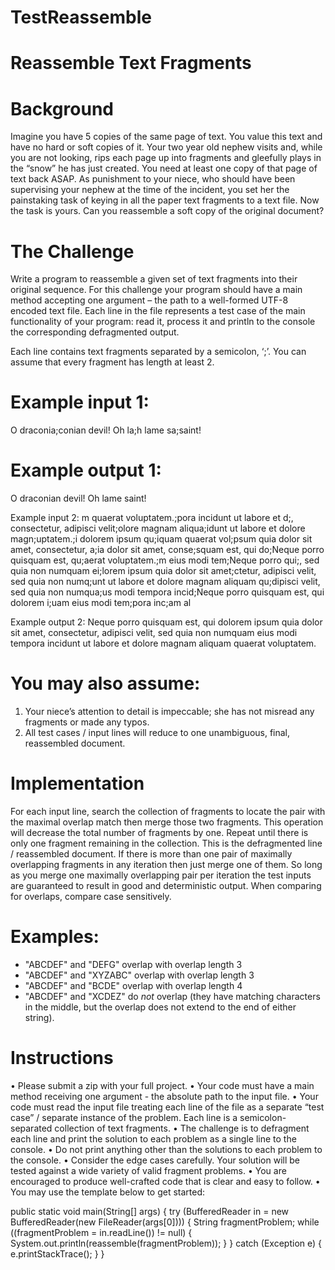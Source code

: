 # TestReassemble
# Reassemble Text Fragments 

# Background 

Imagine you have 5 copies of the same page of text. You value this text and have no hard or soft copies of it. Your two year old nephew visits and, while you are not looking, rips each page up into fragments and gleefully plays in the “snow” he has just created. 
You need at least one copy of that page of text back ASAP. As punishment to your niece, who should have been supervising your nephew at the time of the incident, you set her the painstaking task of keying in all the paper text fragments to a text file. Now the task is yours. Can you reassemble a soft copy of the original document? 

# The Challenge 

Write a program to reassemble a given set of text fragments into their original sequence. For this challenge your program should have a main method accepting one argument – the path to a well-formed UTF-8 encoded text file. Each line in the file represents a test case of the main functionality of your program: read it, process it and println to the console the corresponding defragmented output. 

Each line contains text fragments separated by a semicolon, ‘;’. You can assume that every fragment has length at least 2. 

# Example input 1: 
O draconia;conian devil! Oh la;h lame sa;saint! 
 
# Example output 1: 
O draconian devil! Oh lame saint! 
 
Example input 2: 
m quaerat voluptatem.;pora incidunt ut labore et d;, consectetur, adipisci velit;olore magnam aliqua;idunt ut labore et dolore magn;uptatem.;i dolorem ipsum qu;iquam quaerat vol;psum quia dolor sit amet, consectetur, a;ia dolor sit amet, conse;squam est, qui do;Neque porro quisquam est, qu;aerat voluptatem.;m eius modi tem;Neque porro qui;, sed quia non numquam ei;lorem ipsum quia dolor sit amet;ctetur, adipisci velit, sed quia non numq;unt ut labore et dolore magnam aliquam qu;dipisci velit, sed quia non numqua;us modi tempora incid;Neque porro quisquam est, qui dolorem i;uam eius modi tem;pora inc;am al

Example output 2: 
Neque porro quisquam est, qui dolorem ipsum quia dolor sit amet, consectetur, adipisci velit, sed quia non numquam eius modi tempora incidunt ut labore et dolore magnam aliquam quaerat voluptatem.
 
# You may also assume: 
 
1.	Your niece’s attention to detail is impeccable; she has not misread any fragments or made any typos. 
2.	All test cases / input lines will reduce to one unambiguous, final, reassembled document. 

# Implementation 

For each input line, search the collection of fragments to locate the pair with the maximal overlap match then merge those two fragments. This operation will decrease the total number of fragments by one. Repeat until there is only one fragment remaining in the collection. This is the defragmented line / reassembled document. 
If there is more than one pair of maximally overlapping fragments in any iteration then just merge one of them. So long as you merge one maximally overlapping pair per iteration the test inputs are guaranteed to result in good and deterministic output. 
When comparing for overlaps, compare case sensitively. 

#  Examples: 
- "ABCDEF" and "DEFG" overlap with overlap length 3 
- "ABCDEF" and "XYZABC" overlap with overlap length 3 
- "ABCDEF" and "BCDE" overlap with overlap length 4 
- "ABCDEF" and "XCDEZ" do *not* overlap (they have matching characters in the middle, but the overlap does not extend to the end of either string). 
 
#  Instructions 

•	Please submit a zip with your full project.
• 	Your code must have a main method receiving one argument - the absolute path to the input file. 
•	Your code must read the input file treating each line of the file as a separate “test case” / separate instance of the problem. Each line is a semicolon-separated collection of text fragments. 
•	The challenge is to defragment each line and print the solution to each problem as a single line to the console. 
•	Do not print anything other than the solutions to each problem to the console. 
•	Consider the edge cases carefully. Your solution will be tested against a wide variety of valid fragment problems. 
•	You are encouraged to produce well-crafted code that is clear and easy to follow. 
• 	You may use the template below to get started: 
 
public static void main(String[] args) { 
try (BufferedReader in = new BufferedReader(new FileReader(args[0]))) { 
 		String fragmentProblem; 
 		while ((fragmentProblem = in.readLine()) != null) { 
 			System.out.println(reassemble(fragmentProblem)); 
 		} 
 	} catch (Exception e) { 
 		e.printStackTrace(); 
 	} 
 }


